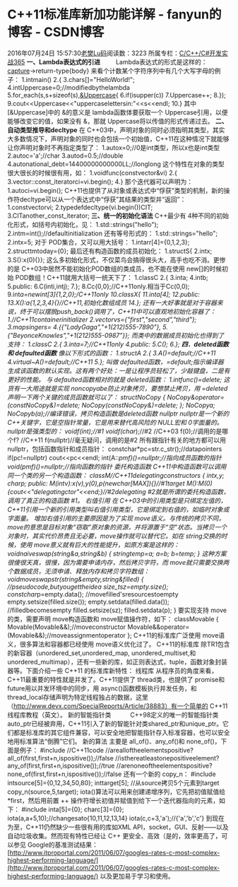 # C++11标准库新加功能详解 - fanyun的博客 - CSDN博客
2016年07月24日 15:57:30[老樊Lu码](https://me.csdn.net/fanyun_01)阅读数：3223
所属专栏：[C/C++/C#开发实战365](https://blog.csdn.net/column/details/c-plus-plus-01.html)
**一、Lambda表达式的引进**
        Lambda表达式的形式是这样的：
[capture](parameters)->return-type{body}
来看个计数某个字符序列中有几个大写字母的例子：
1.intmain()
2.{
3.chars[]="HelloWorld!";
4.intUppercase=0;//modifiedbythelambda
5.for_each(s,s+sizeof(s),[&Uppercase](charc){
6.if(isupper(c))
7.Uppercase++;
8.});
9.cout<<Uppercase<<"uppercaselettersin:"<<s<<endl;
10.}
其中[&Uppercase]中的
 &的意义是 lambda函数体要获取一个 Uppercase引用，以便能够改变它的值，如果没有
 &，那就 Uppercase将以传值的形式传递过去。
**二、自动类型推导和decltype**
在 C++03中，声明对象的同时必须指明其类型，其实大多数情况下，声明对象的同时也会包括一个初始值，C++11在这种情况下就能够让你声明对象时不再指定类型了：
1.autox=0;//0是int类型，所以x也是int类型
2.autoc='a';//char
3.autod=0.5;//double
4.autonational_debt=14400000000000LL;//longlong
这个特性在对象的类型很大很长的时候很有用，如：
1.voidfunc(constvector<int>&vi)
2.{
3.vector<int>::const_iteratorci=vi.begin();
4.}
那个迭代器可以声明为：
1.autoci=vi.begin();
C++11也提供了从对象或表达式中“俘获”类型的机制，新的操作符decltype可以从一个表达式中“俘获”其结果的类型并“返回”：
1.constvector<int>vi;
2.typedefdecltype(vi.begin())CIT;
3.CITanother_const_iterator;
**三、统一的初始化语法**
C++最少有 4种不同的初始化形式，如括号内初始化，见：
1.std::strings("hello");
2.intm=int();//defaultinitialization
还有等号形式的：
1.std::strings="hello";
2.intx=5;
对于 POD集合，又可以用大括号：
1.intarr[4]={0,1,2,3};
2.structtmtoday={0};
最后还有构造函数的成员初始化：
1.structS{
2.intx;
3.S():x(0){}};
这么多初始化形式，不仅菜鸟会搞得很头大，高手也吃不消。更惨的是 C++03中居然不能初始化POD数组的类成员，也不能在使用
 new[]的时候初始 POD数组！C++11就用大括号一统天下了：
1.classC
2.{
3.inta;
4.intb;
5.public:
6.C(inti,intj);
7.};
8.Cc{0,0};//C++11only.相当于Cc(0,0);
9.int*a=newint[3]{1,2,0};/C++11only
10.classX{
11.inta[4];
12.public:
13.X():a{1,2,3,4}{}//C++11,初始化数组成员
14.};
还有一大好事就是对于容器来说，终于可以摆脱push_back()调用了，C++11中可以直观地初始化容器了：
1.//C++11containerinitializer
2.vectorvs<string>={"first","second","third"};
3.mapsingers=
4.{{"LadyGaga","+1(212)555-7890"},
5.{"BeyonceKnowles","+1(212)555-0987"}};
而类中的数据成员初始化也得到了支持：
1.classC
2.{
3.inta=7;//C++11only
4.public:
5.C();
6.};
**四．deleted函数和 defaulted函数**
像以下形式的函数：
1.structA
2.{
3.A()=default;//C++11
4.virtual~A()=default;//C++11
5.};
叫做 defaulted函数，=default;指示编译器生成该函数的默认实现。这有两个好处：一是让程序员轻松了，少敲键盘，二是有更好的性能。
与 defaulted函数相对的就是
 deleted函数：
1.intfunc()=delete;
这货有一大用途就是实现 noncopyabe防止对象拷贝，要想禁止拷贝，用
 =deleted声明一下两个关键的成员函数就可以了：
structNoCopy
{
NoCopy&operator=(constNoCopy&)=delete;
NoCopy(constNoCopy&)=delete;
};
NoCopya;
NoCopyb(a);//编译错误，拷贝构造函数是deleted函数
nullptr
nullptr是一个新的
 C++关键字，它是空指针常量，它是用来替代高风险的 NULL宏和
 0字面量的。nullptr是强类型的：
voidf(int);//#1
voidf(char*);//#2
//C++03
f(0);//调用的是哪个f?
//C++11
f(nullptr)//毫无疑问，调用的是#2
所有跟指针有关的地方都可以用nullptr，包括函数指针和成员指针：
constchar*pc=str.c_str();//datapointers
if(pc!=nullptr)
cout<<pc<<endl;
int(A::*pmf)()=nullptr;//指向成员函数的指针
void(*pmf)()=nullptr;//指向函数的指针
委托构造函数
C++11中构造函数可以调用同一个类的另一个构造函数：
classM//C++11delegatingconstructors
{
intx,y;
char*p;
public:
M(intv):x(v),y(0),p(newchar[MAX]){}//#1target
M():M(0){cout<<"delegatingctor"<<end;}//#2delegating
#2就是所谓的委托构造函数，调用了真正的构造函数 #1。
右值引用
在 C++03中的引用类型是只绑定左值的，C++11引用一个新的引用类型叫右值引用类型，它是绑定到右值的，如临时对象或字面量。
增加右值引用的主要原因是为了实现 move语义。与传统的拷贝不同，move的意思是目标对象“窃取”原对象的资源，并将源置于“空”状态。当拷贝一个对象时，其实代价昂贵且无必要，move操作就可以替代它。如在
 string交换的时候，使用 move意义就有巨大的性能提升，如原方案是这样的：
voidnaiveswap(string&a,string&b)
{
stringtemp=a;
a=b;
b=temp;
}
这种方案很傻很天真，很慢，因为需要申请内存，然后拷贝字符，而
 move就只需要交换两个数据成员，无须申请、释放内存和拷贝字符数组：
voidmoveswapstr(string&empty,string&filled)
{
//pseudocode,butyougettheidea
size_tsz=empty.size();
constchar*p=empty.data();
//movefilled'sresourcestoempty
empty.setsize(filled.size());
empty.setdata(filled.data());
//filledbecomesempty
filled.setsize(sz);
filled.setdata(p);
}
要实现支持 move的类，需要声明
 move构造函数和 move赋值操作符，如下：
classMovable
{
Movable(Movable&&);//moveconstructor
Movable&&operator=(Movable&&);//moveassignmentoperator
};
C++11的标准库广泛使用
 move语义，很多算法和容器都已经使用 move语义优化过了。
C++11的标准库
除TR1包含的新容器（unordered_set,unordered_map,
 unordered_multiset,和unordered_multimap），还有一些新的库，如正则表达式，tuple，函数对象封装器等。下面介绍一些
 C++11 的标准库新特性：
线程库
从程序员的角度来看，C++11最重要的特性就是并发了。C++11提供了
 thread类，也提供了 promise和 future用以并发环境中的同步，用
 async()函数模板执行并发任务，和 thread_local存储声明为特定线程独占的数据，这里（http://www.devx.com/SpecialReports/Article/38883）有一个简单的
 C++11线程库教程（英文）。
新的智能指针类
          C++98定义的唯一的智能指针类auto_ptr已经被弃用，C++11引入了新的智能针对类shared_ptr和unique_ptr。它们都是标准库的其它组件兼容，可以安全地把智能指针存入标准容器，也可以安全地用标准算法“倒腾”它们。
新的算法
主要是 all_of()、any_of()和
 none_of()，下面是例子：
#include<algorithm>
//C++11code
//arealloftheelementspositive?
all_of(first,first+n,ispositive());//false
//isthereatleastonepositiveelement?
any_of(first,first+n,ispositive());//true
//arenoneoftheelementspositive?
none_of(first,first+n,ispositive());//false
还有一个新的 copy_n：
#include<algorithm>
intsource[5]={0,12,34,50,80};
inttarget[5];
//从source拷贝5个元素到target
copy_n(source,5,target);
iota()算法可以用来创建递增序列，它先把初值赋值给 *first，然后用前置
 ++ 操作符增长初值并赋值到给下一个迭代器指向的元素，如下：
#include<numeric>
inta[5]={0};
charc[3]={0};
iota(a,a+5,10);//changesato{10,11,12,13,14}
iota(c,c+3,'a');//{'a','b','c'}
到现在为至，C++11仍然缺少一些很有用的库如XML
 API，socket，GUI、反射——以及自动垃圾收集。然而现有特性已经让
 C++ 更安全、高效（是的，效率更高了，可以参见 Google的基准测试结果：
[http://www.itproportal.com/2011/06/07/googles-rates-c-most-complex-highest-performing-language/](http://www.itproportal.com/2011/06/07/googles-rates-c-most-complex-highest-performing-language/)
以及更加易于学习和使用。

﻿﻿
